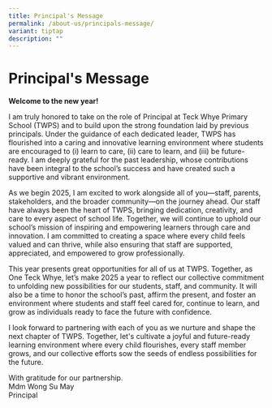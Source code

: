 ```yaml
---
title: Principal's Message
permalink: /about-us/principals-message/
variant: tiptap
description: ""
---
```

<h1><strong>Principal's Message</strong></h1>
<p><strong>Welcome to the new year!</strong>
</p>
<p>I am truly honored to take on the role of Principal at Teck Whye Primary
School (TWPS) and to build upon the strong foundation laid by previous
principals. Under the guidance of each dedicated leader, TWPS has flourished
into a caring and innovative learning environment where students are encouraged
to (i) learn to care, (ii) care to learn, and (iii) be future-ready. I
am deeply grateful for the past leadership, whose contributions have been
integral to the school’s success and have created such a supportive and
vibrant environment.</p>
<p></p>
<p>As we begin 2025, I am excited to work alongside all of you—staff, parents,
stakeholders, and the broader community—on the journey ahead. Our staff
have always been the heart of TWPS, bringing dedication, creativity, and
care to every aspect of school life. Together, we will continue to uphold
our school’s mission of inspiring and empowering learners through care
and innovation. I am committed to creating a space where every child feels
valued and can thrive, while also ensuring that staff are supported, appreciated,
and empowered to grow professionally.</p>
<p></p>
<p>This year presents great opportunities for all of us at TWPS. Together,
as One Teck Whye, let’s make 2025 a year to reflect our collective commitment
to unfolding new possibilities for our students, staff, and community.
It will also be a time to honor the school’s past, affirm the present,
and foster an environment where students and staff feel cared for, continue
to learn, and grow as individuals ready to face the future with confidence.</p>
<p></p>
<p>I look forward to partnering with each of you as we nurture and shape
the next chapter of TWPS. Together, let's cultivate a joyful and future-ready
learning environment where every child flourishes, every staff member grows,
and our collective efforts sow the seeds of endless possibilities for the
future.</p>
<p></p>
<p>With gratitude for our partnership.
<br>Mdm Wong Su May
<br>Principal</p>